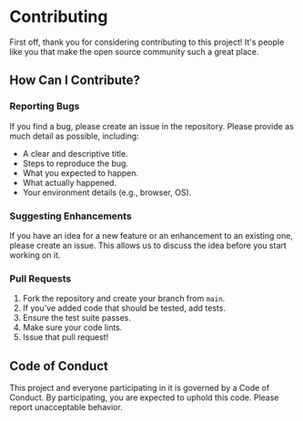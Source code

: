 # Contributing

First off, thank you for considering contributing to this project! It's people like you that make the open source community such a great place.

## How Can I Contribute?

### Reporting Bugs
If you find a bug, please create an issue in the repository. Please provide as much detail as possible, including:
- A clear and descriptive title.
- Steps to reproduce the bug.
- What you expected to happen.
- What actually happened.
- Your environment details (e.g., browser, OS).

### Suggesting Enhancements
If you have an idea for a new feature or an enhancement to an existing one, please create an issue. This allows us to discuss the idea before you start working on it.

### Pull Requests
1. Fork the repository and create your branch from `main`.
2. If you've added code that should be tested, add tests.
3. Ensure the test suite passes.
4. Make sure your code lints.
5. Issue that pull request!

## Code of Conduct
This project and everyone participating in it is governed by a Code of Conduct. By participating, you are expected to uphold this code. Please report unacceptable behavior.
